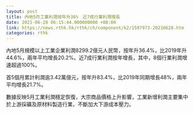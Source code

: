 ```yaml
---
layout: post
title: 內地5月工業利潤按年升36%　近7成行業利潤增長
date: 2021-06-28 06:15:44.000000000 +08:00
link: https://news.rthk.hk/rthk/ch/component/k2/1597973-20210628.htm
categories: rthk
---
```


內地5月規模以上工業企業利潤8299.2億元人民幣，按年升36.4%，比2019年升44.6%，兩年平均增長20.2%。近7成行業利潤按年增長，其中，8個行業利潤增速超過100%。

首5個月累計利潤逾3.42萬億元，按年升83.4%，比2019年同期增長48%，兩年平均增長21.7%。

數據反映5月工業利潤穩定恢復，大宗商品價格上升影響，工業新增利潤主要集中於上游採礦及原材料製造行業，不斷加大下游成本壓力。
